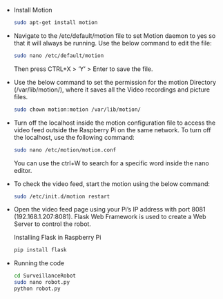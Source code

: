 
- Install Motion
   ```bash
   sudo apt-get install motion
   ```
- Navigate to the /etc/default/motion file to set Motion daemon to yes so that it will always be running. Use the below command to edit the file:
  ```bash
  sudo nano /etc/default/motion
  ```
  Then press CTRL+X > ‘Y’ > Enter to save the file.
- Use the below command to set the permission for the motion Directory (/var/lib/motion/), where it saves all the Video recordings and picture files.
  ```bash
  sudo chown motion:motion /var/lib/motion/
  ```
- Turn off the localhost inside the motion configuration file to access the video feed outside the Raspberry Pi on the same network. 
  To turn off the localhost, use the following command:
  ```bash
  sudo nano /etc/motion/motion.conf
  ```
  You can use the ctrl+W to search for a specific word inside the nano editor.

- To check the video feed, start the motion using the below command:
  ```bash
  sudo /etc/init.d/motion restart
  ``` 

- Open the video feed page using your Pi’s IP address with port 8081 (192.168.1.207:8081).
  Flask Web Framework is used to create a Web Server to control the robot. 

  Installing Flask in Raspberry Pi
   ```bash
   pip install flask
   ```
   
 - Running the code
   ```bash
   cd SurveillanceRobot
   sudo nano robot.py
   python robot.py
   ```
